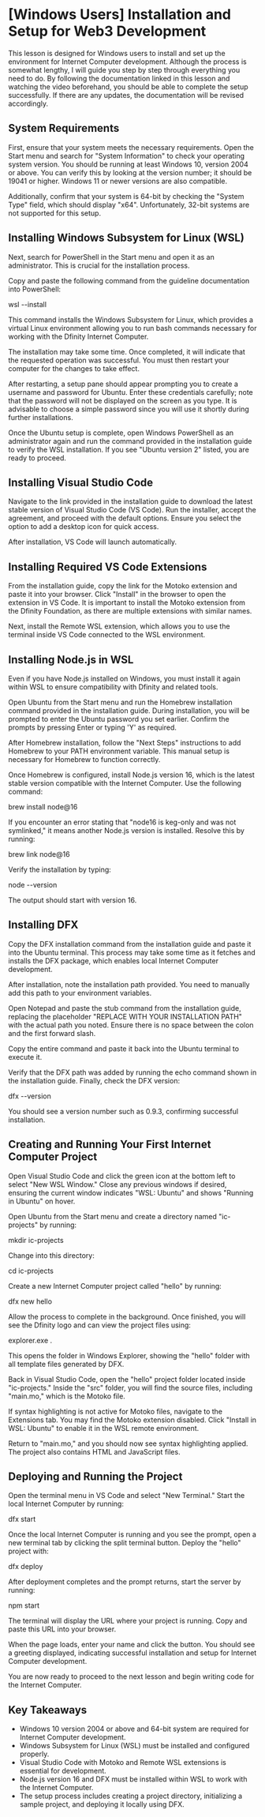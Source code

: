 # \[Windows Users\] Installation and Setup for Web3 Development

This lesson is designed for Windows users to install and set up the environment for Internet Computer development. Although the process is somewhat lengthy, I will guide you step by step through everything you need to do. By following the documentation linked in this lesson and watching the video beforehand, you should be able to complete the setup successfully. If there are any updates, the documentation will be revised accordingly.

## System Requirements

First, ensure that your system meets the necessary requirements. Open the Start menu and search for "System Information" to check your operating system version. You should be running at least Windows 10, version 2004 or above. You can verify this by looking at the version number; it should be 19041 or higher. Windows 11 or newer versions are also compatible.

Additionally, confirm that your system is 64-bit by checking the "System Type" field, which should display "x64". Unfortunately, 32-bit systems are not supported for this setup.

## Installing Windows Subsystem for Linux (WSL)

Next, search for PowerShell in the Start menu and open it as an administrator. This is crucial for the installation process.

Copy and paste the following command from the guideline documentation into PowerShell:

wsl --install

This command installs the Windows Subsystem for Linux, which provides a virtual Linux environment allowing you to run bash commands necessary for working with the Dfinity Internet Computer.

The installation may take some time. Once completed, it will indicate that the requested operation was successful. You must then restart your computer for the changes to take effect.

After restarting, a setup pane should appear prompting you to create a username and password for Ubuntu. Enter these credentials carefully; note that the password will not be displayed on the screen as you type. It is advisable to choose a simple password since you will use it shortly during further installations.

Once the Ubuntu setup is complete, open Windows PowerShell as an administrator again and run the command provided in the installation guide to verify the WSL installation. If you see "Ubuntu version 2" listed, you are ready to proceed.

## Installing Visual Studio Code

Navigate to the link provided in the installation guide to download the latest stable version of Visual Studio Code (VS Code). Run the installer, accept the agreement, and proceed with the default options. Ensure you select the option to add a desktop icon for quick access.

After installation, VS Code will launch automatically.

## Installing Required VS Code Extensions

From the installation guide, copy the link for the Motoko extension and paste it into your browser. Click "Install" in the browser to open the extension in VS Code. It is important to install the Motoko extension from the Dfinity Foundation, as there are multiple extensions with similar names.

Next, install the Remote WSL extension, which allows you to use the terminal inside VS Code connected to the WSL environment.

## Installing Node.js in WSL

Even if you have Node.js installed on Windows, you must install it again within WSL to ensure compatibility with Dfinity and related tools.

Open Ubuntu from the Start menu and run the Homebrew installation command provided in the installation guide. During installation, you will be prompted to enter the Ubuntu password you set earlier. Confirm the prompts by pressing Enter or typing 'Y' as required.

After Homebrew installation, follow the "Next Steps" instructions to add Homebrew to your PATH environment variable. This manual setup is necessary for Homebrew to function correctly.

Once Homebrew is configured, install Node.js version 16, which is the latest stable version compatible with the Internet Computer. Use the following command:

brew install node@16

If you encounter an error stating that "node16 is keg-only and was not symlinked," it means another Node.js version is installed. Resolve this by running:

brew link node@16

Verify the installation by typing:

node --version

The output should start with version 16.

## Installing DFX

Copy the DFX installation command from the installation guide and paste it into the Ubuntu terminal. This process may take some time as it fetches and installs the DFX package, which enables local Internet Computer development.

After installation, note the installation path provided. You need to manually add this path to your environment variables.

Open Notepad and paste the stub command from the installation guide, replacing the placeholder "REPLACE WITH YOUR INSTALLATION PATH" with the actual path you noted. Ensure there is no space between the colon and the first forward slash.

Copy the entire command and paste it back into the Ubuntu terminal to execute it.

Verify that the DFX path was added by running the echo command shown in the installation guide. Finally, check the DFX version:

dfx --version

You should see a version number such as 0.9.3, confirming successful installation.

## Creating and Running Your First Internet Computer Project

Open Visual Studio Code and click the green icon at the bottom left to select "New WSL Window." Close any previous windows if desired, ensuring the current window indicates "WSL: Ubuntu" and shows "Running in Ubuntu" on hover.

Open Ubuntu from the Start menu and create a directory named "ic-projects" by running:

mkdir ic-projects

Change into this directory:

cd ic-projects

Create a new Internet Computer project called "hello" by running:

dfx new hello

Allow the process to complete in the background. Once finished, you will see the Dfinity logo and can view the project files using:

explorer.exe .

This opens the folder in Windows Explorer, showing the "hello" folder with all template files generated by DFX.

Back in Visual Studio Code, open the "hello" project folder located inside "ic-projects." Inside the "src" folder, you will find the source files, including "main.mo," which is the Motoko file.

If syntax highlighting is not active for Motoko files, navigate to the Extensions tab. You may find the Motoko extension disabled. Click "Install in WSL: Ubuntu" to enable it in the WSL remote environment.

Return to "main.mo," and you should now see syntax highlighting applied. The project also contains HTML and JavaScript files.

## Deploying and Running the Project

Open the terminal menu in VS Code and select "New Terminal." Start the local Internet Computer by running:

dfx start

Once the local Internet Computer is running and you see the prompt, open a new terminal tab by clicking the split terminal button. Deploy the "hello" project with:

dfx deploy

After deployment completes and the prompt returns, start the server by running:

npm start

The terminal will display the URL where your project is running. Copy and paste this URL into your browser.

When the page loads, enter your name and click the button. You should see a greeting displayed, indicating successful installation and setup for Internet Computer development.

You are now ready to proceed to the next lesson and begin writing code for the Internet Computer.

## Key Takeaways

- Windows 10 version 2004 or above and 64-bit system are required for Internet Computer development.
- Windows Subsystem for Linux (WSL) must be installed and configured properly.
- Visual Studio Code with Motoko and Remote WSL extensions is essential for development.
- Node.js version 16 and DFX must be installed within WSL to work with the Internet Computer.
- The setup process includes creating a project directory, initializing a sample project, and deploying it locally using DFX.
